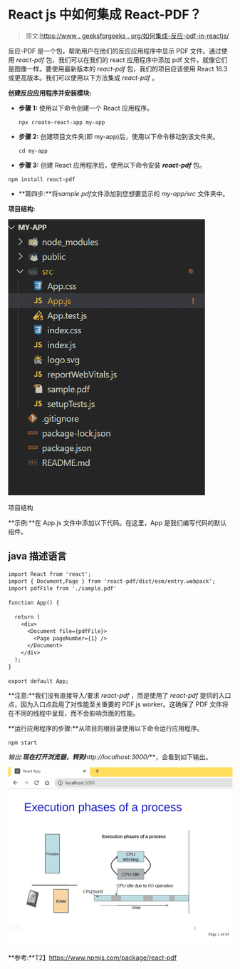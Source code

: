 # React js 中如何集成 React-PDF？

> 原文:[https://www . geeksforgeeks . org/如何集成-反应-pdf-in-reactjs/](https://www.geeksforgeeks.org/how-to-integrate-react-pdf-in-reactjs/)

反应-PDF 是一个包，帮助用户在他们的反应应用程序中显示 PDF 文件。通过使用 *react-pdf* 包，我们可以在我们的 react 应用程序中添加 pdf 文件，就像它们是图像一样。要使用最新版本的 *react-pdf* 包，我们的项目应该使用 React 16.3 或更高版本。我们可以使用以下方法集成 *react-pdf* 。

**创建反应应用程序并安装模块:**

*   **步骤 1:** 使用以下命令创建一个 React 应用程序。

    ```
    npx create-react-app my-app
    ```

*   **步骤 2:** 创建项目文件夹(即 my-app)后，使用以下命令移动到该文件夹。

    ```
    cd my-app
    ```

*   **步骤 3:** 创建 React 应用程序后，使用以下命令安装 ***react-pdf*** 包。

```
npm install react-pdf
```

*   **第四步:**将*sample.pdf*文件添加到您想要显示的 *my-app/src* 文件夹中。

**项目结构:**

![](img/0b05dd15d230071984d6836b11c1b796.png)

项目结构

**示例:**在 App.js 文件中添加以下代码。在这里，App 是我们编写代码的默认组件。

## java 描述语言

```
import React from 'react';
import { Document,Page } from 'react-pdf/dist/esm/entry.webpack';
import pdfFile from './sample.pdf'

function App() {

  return (
    <div>
      <Document file={pdfFile}>
        <Page pageNumber={1} />
      </Document>
    </div>
  );
}

export default App;
```

**注意:**我们没有直接导入/要求 *react-pdf* ，而是使用了 *react-pdf* 提供的入口点，因为入口点启用了对性能至关重要的 PDF.js worker。这确保了 PDF 文件将在不同的线程中呈现，而不会影响页面的性能。

**运行应用程序的步骤:**从项目的根目录使用以下命令运行应用程序。

```
npm start
```

**输出:**现在打开浏览器，转到***http://localhost:3000/***，会看到如下输出。

![](img/6d2c18bc699614350f9d952eef4c05ab.png)

**参考:**T2】https://www.npmjs.com/package/react-pdf